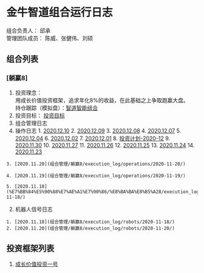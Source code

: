 # 金牛智道组合运行日志
组合负责人： 邱承  
管理团队成员： 陈威、张健伟、刘硕

## 组合列表
### [躺赢8]
1. 投资理念：  
用成长价值投资框架，追求年化8%的收益，在此基础之上争取跑赢大盘。  
持仓跟踪（模拟盘）：[智道智能组合](https://houguan.jinniuai.com/?code=i3bOF_#/)  
2. 投资目标：
[投资目标](组合管理/躺赢8/target.md)  
3. 组合管理日志
  1. 操作日志
    1. [2020.12.10](组合管理/躺赢8/execution_log/operations/2020-12-10.md)
    2. [2020.12.09](组合管理/躺赢8/execution_log/operations/2020-12-09.md)
    3. [2020.12.08](组合管理/躺赢8/execution_log/operations/2020-12-08.md)
    4. [2020.12.07](组合管理/躺赢8/execution_log/operations/2020-12-07/)
    5. [2020.12.04](组合管理/躺赢8/execution_log/operations/2020-12-04/)
    6. [2020.12.02](组合管理/躺赢8/execution_log/operations/2020-12-02/)
    7. [2020.12.01](组合管理/躺赢8/execution_log/operations/2020-12-01/)
    8. [投资计划-2020-12](组合管理/躺赢8/execution_log/operations/2020-12-投资计划.md)
    9. [2020.11.30](组合管理/躺赢8/execution_log/operations/2020-11-30/)
    10. [2020.11.27](组合管理/躺赢8/execution_log/operations/2020-11-27/)
    11. [2020.11.26](组合管理/躺赢8/execution_log/operations/2020-11-26/)
    12. [2020.11.25](组合管理/躺赢8/execution_log/operations/2020-11-25/)
    13. [2020.11.24](组合管理/躺赢8/execution_log/operations/2020-11-24/)
    14. [2020.11.23](组合管理/躺赢8/execution_log/operations/2020-11-23/)
    
    
    3. [2020.11.20](组合管理/躺赢8/execution_log/operations/2020-11-20/)
    
    4. [2020.11.19](组合管理/躺赢8/execution_log/operations/2020-11-19/)
    
    5. [2020.11.18](%E7%BB%84%E5%90%88%E7%AE%A1%E7%90%86/%E8%BA%BA%E8%B5%A28/execution_log/operations/2020-11-18/)
  2. 机器人信号日志
    
    1. [2020.11.18](组合管理/躺赢8/execution_log/robots/2020-11-18/)
    2. [2020.11.20](组合管理/躺赢8/execution_log/robots/2020-11-20/)
  

## 投资框架列表

1. [成长价值投资一号](投资框架/成长价值投资一号/framework)


